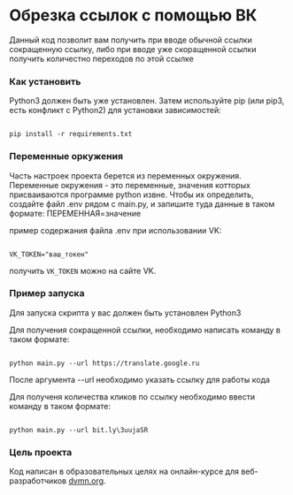 # Обрезка ссылок с помощью ВК #

Данный код позволит вам получить при вводе обычной ссылки сокращенную ссылку, либо при вводе уже скоращенной ссылки получить количестно переходов по этой ссылке

### Как установить

Python3 должен быть уже установлен. Затем используйте pip (или pip3, есть конфликт с Python2) для установки зависимостей:

```

pip install -r requirements.txt

```
### Переменные оркужения

Часть настроек проекта берется из переменных окружения. Переменные окружения - это переменные, значения котторых присваиваются программе python извне. Чтобы их определить, создайте файл .env рядом с main.py, и запишите туда данные в таком формате: ПЕРЕМЕННАЯ=значение

пример содержания файла .env при использовании VK:

```

VK_TOKEN="ваш_токен"

```

получить `VK_TOKEN` можно на сайте VK.

### Пример запуска

Для запуска скрипта у вас должен быть установлен Python3

Для получения сокращенной ссылки, необходимо написать команду в таком формате:

```

python main.py --url https://translate.google.ru

```
После аргумента --url необходимо указать ссылку для работы кода 

Для полученя количества кликов по ссылку необходимо ввести команду в таком формате:

```

python main.py --url bit.ly\3uujaSR

```

### Цель проекта

Код написан в образовательных целях на онлайн-курсе для веб-разработчиков [dvmn.org](https://dvmn.org/).   